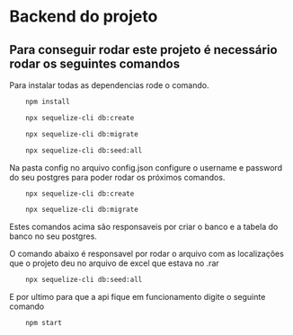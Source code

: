 # Backend do projeto

## Para conseguir rodar este projeto é necessário rodar os seguintes comandos
Para instalar todas as dependencias rode o comando.
```bash
    npm install

    npx sequelize-cli db:create

    npx sequelize-cli db:migrate

    npx sequelize-cli db:seed:all
```

Na pasta config no arquivo config.json configure o username e password do seu postgres para poder rodar os próximos comandos.

```bash
    npx sequelize-cli db:create

    npx sequelize-cli db:migrate
```

Estes comandos acima são responsaveis por criar o banco e a tabela do banco no seu postgres.

O comando abaixo é responsavel por rodar o arquivo com as localizações que o projeto deu no arquivo de excel que estava no .rar
```bash
    npx sequelize-cli db:seed:all
```

E por ultimo para que a api fique em funcionamento digite o seguinte comando
```bash
    npm start
```